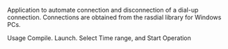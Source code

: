 Application to automate connection and disconnection of a dial-up connection. Connections are obtained from the rasdial library for Windows PCs.

Usage
Compile. Launch.
Select Time range, and Start Operation
